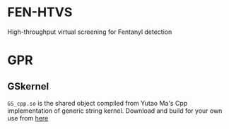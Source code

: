 # FEN-HTVS
High-throughput virtual screening for Fentanyl detection

# GPR
## GSkernel
`GS_cpp.so` is the shared object compiled from Yutao Ma's Cpp implementation of generic string kernel. Download and build for your own use from [here](https://github.com/tommayutao/ELP-Screening/tree/main/GS_cpp)